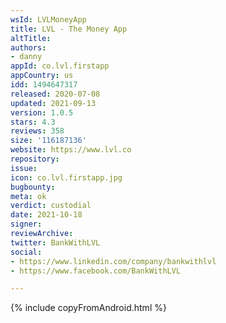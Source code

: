 ```yaml
---
wsId: LVLMoneyApp
title: LVL - The Money App
altTitle: 
authors:
- danny
appId: co.lvl.firstapp
appCountry: us
idd: 1494647317
released: 2020-07-08
updated: 2021-09-13
version: 1.0.5
stars: 4.3
reviews: 358
size: '116187136'
website: https://www.lvl.co
repository: 
issue: 
icon: co.lvl.firstapp.jpg
bugbounty: 
meta: ok
verdict: custodial
date: 2021-10-18
signer: 
reviewArchive: 
twitter: BankWithLVL
social:
- https://www.linkedin.com/company/bankwithlvl
- https://www.facebook.com/BankWithLVL

---
```


{% include copyFromAndroid.html %}
